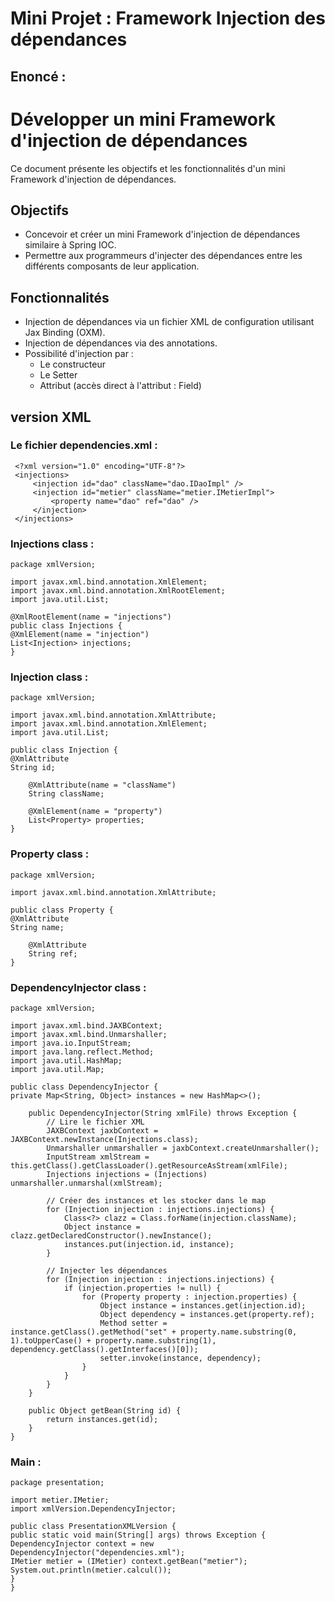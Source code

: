 <h1>Mini Projet : Framework Injection des dépendances </h1>

<h2>Enoncé :</h2>

<h1>Développer un mini Framework d'injection de dépendances</h1>
    <p>Ce document présente les objectifs et les fonctionnalités d'un mini Framework d'injection de dépendances.</p>
    <h2>Objectifs</h2>
    <ul>
        <li>Concevoir et créer un mini Framework d'injection de dépendances similaire à Spring IOC.</li>
        <li>Permettre aux programmeurs d'injecter des dépendances entre les différents composants de leur application.</li>
    </ul>
    <h2>Fonctionnalités</h2>
    <ul>
        <li>Injection de dépendances via un fichier XML de configuration utilisant Jax Binding (OXM).</li>
        <li>Injection de dépendances via des annotations.</li>
        <li>Possibilité d'injection par :
            <ul>
                <li>Le constructeur</li>
                <li>Le Setter</li>
                <li>Attribut (accès direct à l'attribut : Field)</li>
            </ul>
        </li>
    </ul>

<h2>version XML</h2>


<h3>Le fichier dependencies.xml : </h3>

 <p>

     <?xml version="1.0" encoding="UTF-8"?>
     <injections>
         <injection id="dao" className="dao.IDaoImpl" />
         <injection id="metier" className="metier.IMetierImpl">
             <property name="dao" ref="dao" />
         </injection>
     </injections>

 </p> 

  

<h3>Injections class : </h3> 

<p> 

    package xmlVersion;

    import javax.xml.bind.annotation.XmlElement;
    import javax.xml.bind.annotation.XmlRootElement;
    import java.util.List;
    
    @XmlRootElement(name = "injections")
    public class Injections {
    @XmlElement(name = "injection")
    List<Injection> injections;
    }

 </p> 

  

 <h3>Injection class : </h3> 

 <p>

    package xmlVersion;

    import javax.xml.bind.annotation.XmlAttribute;
    import javax.xml.bind.annotation.XmlElement;
    import java.util.List;
    
    public class Injection {
    @XmlAttribute
    String id;
    
        @XmlAttribute(name = "className")
        String className;
    
        @XmlElement(name = "property")
        List<Property> properties;
    }

 </p> 

  

 <h3>Property class : </h3> 

 <p>

    package xmlVersion;
    
    import javax.xml.bind.annotation.XmlAttribute;
    
    public class Property {
    @XmlAttribute
    String name;
    
        @XmlAttribute
        String ref;
    }

 </p> 

  

 <h3>DependencyInjector class : </h3> 

 <p> 
    
    package xmlVersion;
    
    import javax.xml.bind.JAXBContext;
    import javax.xml.bind.Unmarshaller;
    import java.io.InputStream;
    import java.lang.reflect.Method;
    import java.util.HashMap;
    import java.util.Map;
    
    public class DependencyInjector {
    private Map<String, Object> instances = new HashMap<>();
    
        public DependencyInjector(String xmlFile) throws Exception {
            // Lire le fichier XML
            JAXBContext jaxbContext = JAXBContext.newInstance(Injections.class);
            Unmarshaller unmarshaller = jaxbContext.createUnmarshaller();
            InputStream xmlStream = this.getClass().getClassLoader().getResourceAsStream(xmlFile);
            Injections injections = (Injections) unmarshaller.unmarshal(xmlStream);
    
            // Créer des instances et les stocker dans le map
            for (Injection injection : injections.injections) {
                Class<?> clazz = Class.forName(injection.className);
                Object instance = clazz.getDeclaredConstructor().newInstance();
                instances.put(injection.id, instance);
            }
    
            // Injecter les dépendances
            for (Injection injection : injections.injections) {
                if (injection.properties != null) {
                    for (Property property : injection.properties) {
                        Object instance = instances.get(injection.id);
                        Object dependency = instances.get(property.ref);
                        Method setter = instance.getClass().getMethod("set" + property.name.substring(0, 1).toUpperCase() + property.name.substring(1), dependency.getClass().getInterfaces()[0]);
                        setter.invoke(instance, dependency);
                    }
                }
            }
        }
    
        public Object getBean(String id) {
            return instances.get(id);
        }
    }

 </p> 

<h3> Main : </h3> 

 <p>

    package presentation;
    
    import metier.IMetier;
    import xmlVersion.DependencyInjector;
    
    public class PresentationXMLVersion {
    public static void main(String[] args) throws Exception {
    DependencyInjector context = new DependencyInjector("dependencies.xml");
    IMetier metier = (IMetier) context.getBean("metier");
    System.out.println(metier.calcul());
    }
    }

 </p> 

